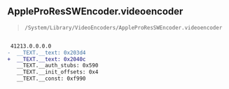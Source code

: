 ## AppleProResSWEncoder.videoencoder

> `/System/Library/VideoEncoders/AppleProResSWEncoder.videoencoder`

```diff

 41213.0.0.0.0
-  __TEXT.__text: 0x203d4
+  __TEXT.__text: 0x2040c
   __TEXT.__auth_stubs: 0x590
   __TEXT.__init_offsets: 0x4
   __TEXT.__const: 0xf990

```
